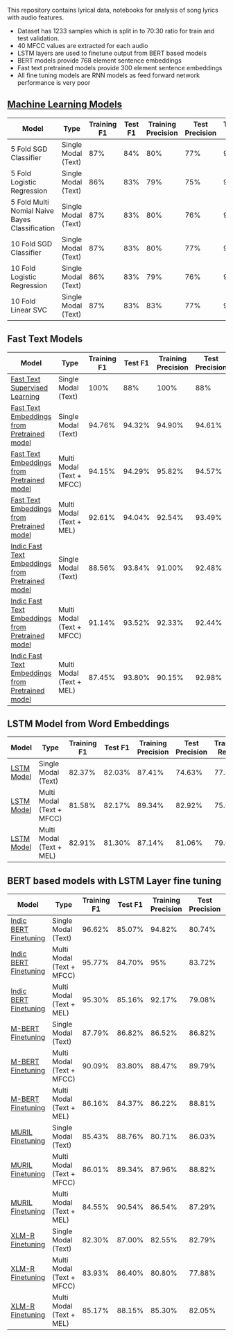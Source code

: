 This repository contains lyrical data, notebooks for analysis of song lyrics with audio features.

- Dataset has 1233 samples which is split in to 70:30 ratio for train and test validation.
- 40 MFCC values are extracted for each audio
- LSTM layers are used to finetune output from BERT based models
- BERT models provide 768 element sentence embeddings
- Fast text pretrained models provide 300 element sentence embeddings
- All fine tuning models are RNN models as feed forward network performance is very poor

## [Machine Learning Models](notebooks/Genre_classification_ML_Models.ipynb)
| Model | Type | Training F1 | Test F1 | Training Precision | Test Precision | Training Recall | Test Recall |
| -- | -- | -- | -- | -- | -- | -- | -- |
| 5 Fold SGD Classifier | Single Modal (Text) | 87% | 84% | 80% | 77% | 94% | 92% |
| 5 Fold Logistic Regression | Single Modal (Text) | 86% | 83% | 79% | 75% | 95% | 93% |
| 5 Fold Multi Nomial Naive Bayes Classification | Single Modal (Text) | 87% | 83% | 80% | 76% | 94% | 90% |
| 10 Fold SGD Classifier | Single Modal (Text) | 87% | 83% | 80% | 77% | 94% | 92% |
| 10 Fold Logistic Regression | Single Modal (Text) | 86% | 83% | 79% | 76% | 94% | 92% |
| 10 Fold Linear SVC | Single Modal (Text) | 87% | 83% | 83% | 77% | 92% | 88% |

## Fast Text Models
| Model | Type | Training F1 | Test F1 | Training Precision | Test Precision | Training Recall | Test Recall |
| -- | -- | -- | -- | -- | -- | -- | -- |
| [Fast Text Supervised Learning](notebooks/Fasttext%20Supervised%20Classification.ipynb) | Single Modal (Text) | 100% | 88% | 100% | 88% | 100% | 88% |
| [Fast Text Embeddings from Pretrained model](notebooks/FT_Vectors_and_MFCC_Fusion.ipynb) | Single Modal (Text) | 94.76% | 94.32% | 94.90% | 94.61% | 94.61% | 94.04% |
| [Fast Text Embeddings from Pretrained model](notebooks/FT_Vectors_and_MFCC_Fusion.ipynb) | Multi Modal (Text + MFCC) | 94.15% | 94.29% | 95.82% | 94.57% | 92.53% | 94.01% |
| [Fast Text Embeddings from Pretrained model](notebooks/FT_Vectors_and_MFCC_Fusion.ipynb) | Multi Modal (Text + MEL) | 92.61% | 94.04% | 92.54% | 93.49% | 92.68% | 94.61% |
| [Indic Fast Text Embeddings from Pretrained model](notebooks/Indic_FT_Simplified.ipynb) | Single Modal (Text) | 88.56% | 93.84% | 91.00% | 92.48% | 86.24% | 95.23% |
| [Indic Fast Text Embeddings from Pretrained model](notebooks/Indic_FT_Simplified.ipynb) | Multi Modal (Text + MFCC) | 91.14% | 93.52% | 92.33% | 92.44% | 89.98% | 94.64% |
| [Indic Fast Text Embeddings from Pretrained model](notebooks/Indic_FT_Simplified.ipynb) | Multi Modal (Text + MEL) | 87.45% | 93.80% | 90.15% | 92.98% | 84.90% | 94.64% |

## LSTM Model from Word Embeddings
| Model | Type | Training F1 | Test F1 | Training Precision | Test Precision | Training Recall | Test Recall |
| -- | -- | -- | -- | -- | -- | -- | -- |
| [LSTM Model](notebooks/LSTM_Simplified.ipynb) | Single Modal (Text) | 82.37% | 82.03% | 87.41% | 74.63% | 77.87% | 91.07% |
| [LSTM Model](notebooks/LSTM_Simplified.ipynb) | Multi Modal (Text + MFCC) | 81.58% | 82.17% | 89.34% | 82.92% | 75.07% | 81.43% |
| [LSTM Model](notebooks/LSTM_Simplified.ipynb) | Multi Modal (Text + MEL) | 82.91% | 81.30% | 87.14% | 81.06% | 79.07% | 81.54% |

## BERT based models with LSTM Layer fine tuning
| Model | Type | Training F1 | Test F1 | Training Precision | Test Precision | Training Recall | Test Recall |
| -- | -- | -- | -- | -- | -- | -- | -- |
| [Indic BERT Finetuning](notebooks/IndicBERT_Simplified.ipynb) | Single Modal (Text) | 96.62% | 85.07% | 94.82% | 80.74% | 98.5% | 89.88% |
| [Indic BERT Finetuning](notebooks/IndicBERT_Simplified.ipynb) | Multi Modal (Text + MFCC) | 95.77% | 84.70% | 95% | 83.72% | 96.56% | 85.71% |
| [Indic BERT Finetuning](notebooks/IndicBERT_Simplified.ipynb) | Multi Modal (Text + MEL) | 95.30% | 85.16% | 92.17% | 79.08% | 98.65% | 92.26% |
| [M-BERT Finetuning](notebooks/MBERT_Simplified.ipynb) | Single Modal (Text) | 87.79% | 86.82% | 86.52% | 86.82% | 89.10% | 86.82% |
| [M-BERT Finetuning](notebooks/MBERT_Simplified.ipynb) | Multi Modal (Text + MFCC) | 90.09% | 83.80% | 88.47% | 89.79% | 91.77% | 78.57% |
| [M-BERT Finetuning](notebooks/MBERT_Simplified.ipynb) | Multi Modal (Text + MEL) | 86.16% | 84.37% | 86.22% | 88.81% | 86.09% | 80.35% |
| [MURIL Finetuning](notebooks/MURIL_Simplified.ipynb) | Single Modal (Text) | 85.43% | 88.76% | 80.71% | 86.03% | 90.73% | 91.66% |
| [MURIL Finetuning](notebooks/MURIL_Simplified.ipynb) | Multi Modal (Text + MFCC) | 86.01% | 89.34% | 87.96% | 88.82% | 84.15% | 89.88% |
| [MURIL Finetuning](notebooks/MURIL_Simplified.ipynb) | Multi Modal (Text + MEL) | 84.55% | 90.54% | 86.54% | 87.29% | 82.66% | 94.04% |
| [XLM-R Finetuning](notebooks/XLMR_Simplified.ipynb) | Single Modal (Text) | 82.30% | 87.00% | 82.55% | 82.79% | 82.06% | 91.66% |
| [XLM-R Finetuning](notebooks/XLMR_Simplified.ipynb) | Multi Modal (Text + MFCC) | 83.93% | 86.40% | 80.80% | 77.88% | 87.31% | 97.00% |
| [XLM-R Finetuning](notebooks/XLMR_Simplified.ipynb) | Multi Modal (Text + MEL) | 85.17% | 88.15% | 85.30% | 82.05% | 85.05% | 95.23% |


